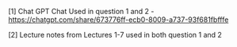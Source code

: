 [1] Chat GPT Chat Used in question 1 and 2 - https://chatgpt.com/share/673776ff-ecb0-8009-a737-93f681fbfffe

[2] Lecture notes from Lectures 1-7 used in both question 1 and 2